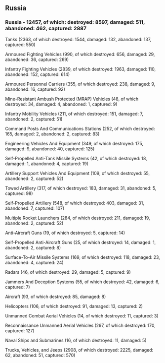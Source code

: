 
 
 ## Russia
 
 ### Russia - 12457, of which: destroyed: 8597, damaged: 511, abandoned: 462, captured: 2887

 

 

 Tanks (2363, of which destroyed: 1544, damaged: 132, abandoned: 137, captured: 550)

 Armoured Fighting Vehicles (990, of which destroyed: 656, damaged: 29, abandoned: 36, captured: 269)

 Infantry Fighting Vehicles (2839, of which destroyed: 1963, damaged: 110, abandoned: 152, captured: 614)

 Armoured Personnel Carriers (355, of which destroyed: 238, damaged: 9, abandoned: 16, captured: 92)

 Mine-Resistant Ambush Protected (MRAP) Vehicles (48, of which destroyed: 34, damaged: 4, abandoned: 1, captured: 9)

 Infantry Mobility Vehicles (211, of which destroyed: 151, damaged: 7, abandoned: 2, captured: 51)

 Command Posts And Communications Stations (252, of which destroyed: 165, damaged: 2, abandoned: 2, captured: 83)

 Engineering Vehicles And Equipment (349, of which destroyed: 175, damaged: 9, abandoned: 40, captured: 125)

 Self-Propelled Anti-Tank Missile Systems (42, of which destroyed: 18, damaged: 1, abandoned: 4, captured: 19)

 Artillery Support Vehicles And Equipment (109, of which destroyed: 55, abandoned: 2, captured: 52)

 Towed Artillery (317, of which destroyed: 183, damaged: 31, abandoned: 5, captured: 98)

 Self-Propelled Artillery (548, of which destroyed: 403, damaged: 31, abandoned: 7, captured: 107)

 Multiple Rocket Launchers (284, of which destroyed: 211, damaged: 19, abandoned: 2, captured: 52)

 Anti-Aircraft Guns (19, of which destroyed: 5, captured: 14)

 Self-Propelled Anti-Aircraft Guns (25, of which destroyed: 14, damaged: 1, abandoned: 2, captured: 8)

 Surface-To-Air Missile Systems (169, of which destroyed: 118, damaged: 23, abandoned: 4, captured: 24)

 Radars (46, of which destroyed: 29, damaged: 5, captured: 9)

 Jammers And Deception Systems (55, of which destroyed: 42, damaged: 6, captured: 7)

 Aircraft (93, of which destroyed: 85, damaged: 8)

 Helicopters (106, of which destroyed: 91, damaged: 13, captured: 2)

 Unmanned Combat Aerial Vehicles (14, of which destroyed: 11, captured: 3)

 Reconnaissance Unmanned Aerial Vehicles (297, of which destroyed: 170, captured: 127)

 Naval Ships and Submarines (16, of which destroyed: 11, damaged: 5)

 Trucks, Vehicles, and Jeeps (2908, of which destroyed: 2225, damaged: 62, abandoned: 51, captured: 570)

